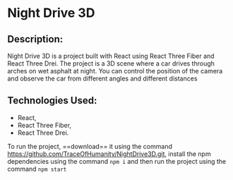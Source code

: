 # Night Drive 3D

## Description:
Night Drive 3D is a project built with React using React Three Fiber and React Three Drei. The project is a 3D scene where a car drives through arches on wet asphalt at night.
You can control the position of the camera and observe the car from different angles and different distances

## Technologies Used:
- React,
- React Three Fiber,
- React Three Drei.

To run the project, ==download== it using the command https://github.com/TraceOfHumanity/NightDrive3D.git, install the npm dependencies using the command ```npm i``` and then run the project using the command ```npm start```
